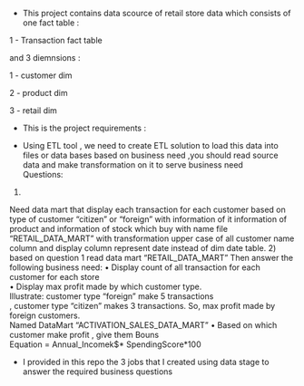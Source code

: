 - This project contains data scource of retail store data which consists of one fact table :


1 - Transaction fact table

  
and 3 diemnsions :


1 - customer dim


2 - product dim


3 - retail dim 


- This is the project requirements : 

- Using ETL tool , we need to create ETL solution to load this data into files or 
data bases based on business need ,you should read source data and make 
transformation on it to serve business need  
Questions: 
1) 
Need data mart that display each transaction for each customer based on 
type of customer “citizen” or “foreign”  with information of it information of 
product and information of stock  which buy  with name file 
“RETAIL_DATA_MART” with transformation upper case of all customer name 
column and display column represent date instead of  dim date table. 
2)  based on question 1 read data mart “RETAIL_DATA_MART” 
Then answer the following business need: 
• Display count of all transaction for each customer for each store  
• Display max profit made by which customer type.  
Illustrate: customer type “foreign” make 5 transactions  
, customer type “citizen” makes 3 transactions. 
So, max profit made by foreign customers.  
Named DataMart “ACTIVATION_SALES_DATA_MART” 
• Based on which customer make profit , give them Bouns  
Equation = Annual_Incomek$* SpendingScore*100

- I provided in this repo the 3 jobs that I created using data stage to answer the required business questions 
